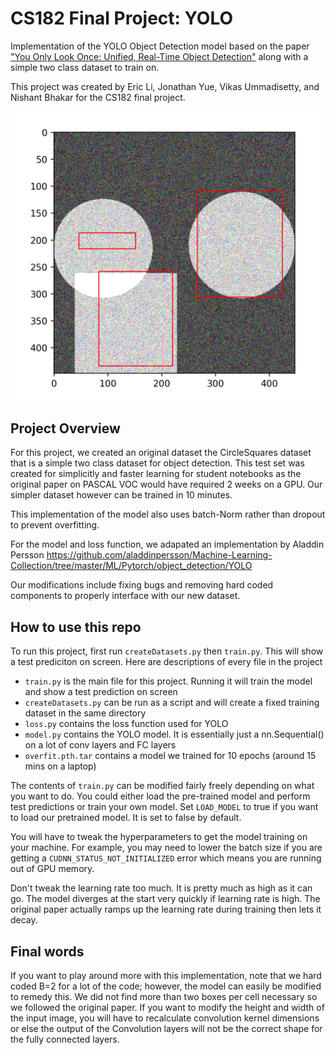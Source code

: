 # CS182 Final Project: YOLO

Implementation of the YOLO Object Detection model based on the paper ["You Only Look Once: Unified, Real-Time Object Detection"](https://arxiv.org/abs/1506.02640) along with a simple two class dataset to train on.

This project was created by Eric Li, Jonathan Yue, Vikas Ummadisetty, and Nishant Bhakar
for the CS182 final project.

![alt text](yoloV1test.png "title")

## Project Overview

For this project, we created an original dataset the CircleSquares dataset that is a simple two class dataset for object detection. This test set was created for simplicitly and faster learning for student notebooks as the original paper on PASCAL VOC would have required 2 weeks on a GPU. Our simpler dataset however can be trained in 10 minutes. 

This implementation of the model also uses batch-Norm rather than dropout to prevent overfitting.

For the model and loss function, we adapated an implementation by Aladdin Persson https://github.com/aladdinpersson/Machine-Learning-Collection/tree/master/ML/Pytorch/object_detection/YOLO

Our modifications include fixing bugs and removing hard coded components to properly interface with our new dataset. 

## How to use this repo

To run this project, first run `createDatasets.py` then `train.py`. This will show a test prediciton on screen. Here are descriptions of every file in the project

* `train.py` is the main file for this project. Running it will train the model and show a test prediction on screen
* `createDatasets.py` can be run as a script and will create a fixed training dataset in the same directory
* `loss.py` contains the loss function used for YOLO
* `model.py` contains the YOLO model. It is essentially just a nn.Sequential() on a lot of conv layers and FC layers
* `overfit.pth.tar` contains a model we trained for 10 epochs (around 15 mins on a laptop)

The contents of `train.py` can be modified fairly freely depending on what you want to do. You could either load the pre-trained model and perform test predictions or train your own model. Set `LOAD_MODEL` to true if you want to load our pretrained model. It is set to false by default.

You will have to tweak the hyperparameters to get the model training on your machine. For example, you may need to lower the batch size if you are getting a `CUDNN_STATUS_NOT_INITIALIZED` error which means you are running out of GPU memory.

Don't tweak the learning rate too much. It is pretty much as high as it can go. The model diverges at the start very quickly if learning rate is high. The original paper actually ramps up the learning rate during training then lets it decay.

## Final words
If you want to play around more with this implementation, note that we hard coded B=2 for a lot of the code; however, the model can easily be modified to remedy this. We did not find more than two boxes per cell necessary so we followed the original paper. If you want to modify the height and width of the input image, you will have to recalculate convolution kernel dimensions or else the output of the Convolution layers will not be the correct shape for the fully connected layers.